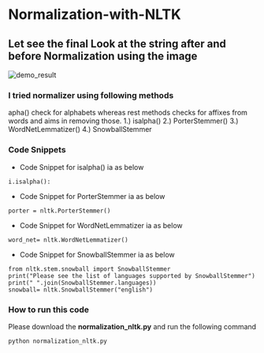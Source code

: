 # Normalization-with-NLTK
## Let see the final Look at the string after and before Normalization using the image
![demo_result](https://user-images.githubusercontent.com/3431730/43356135-bb850eec-9288-11e8-968a-4c24932670c0.png)

### I tried normalizer using following methods
apha() check for alphabets whereas rest methods checks for affixes from words and aims in removing those.
    1.) isalpha()
    2.) PorterStemmer()
    3.) WordNetLemmatizer()
    4.) SnowballStemmer
 
### Code Snippets 
* Code Snippet for isalpha() ia as below
```
i.isalpha():
```
* Code Snippet for PorterStemmer ia as below
```
porter = nltk.PorterStemmer()
```
* Code Snippet for WordNetLemmatizer ia as below
```
word_net= nltk.WordNetLemmatizer()
```
* Code Snippet for SnowballStemmer ia as below
```
from nltk.stem.snowball import SnowballStemmer
print("Please see the list of languages supported by SnowballStemmer")
print(" ".join(SnowballStemmer.languages))
snowball= nltk.SnowballStemmer("english")
```
### How to run this code
Please download the **normalization_nltk.py** and run the following command
```
python normalization_nltk.py
```
